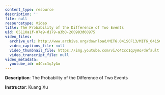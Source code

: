 ```yaml
---
content_type: resource
description: ''
file: null
resourcetype: Video
title: The Probability of the Difference of Two Events
uid: 05110a1f-07e9-d179-a3b0-260983d60975
video_files:
  archive_url: http://www.archive.org/download/MIT6.041SCF13/MIT6_041SCF13_Ch1P1_Probability_of_Difference_Two_Events_300k.mp4
  video_captions_file: null
  video_thumbnail_file: https://img.youtube.com/vi/o4Ccc1qJyAo/default.jpg
  video_transcript_file: null
video_metadata:
  youtube_id: o4Ccc1qJyAo
---
```


**Description**: The Probability of the Difference of Two Events

**Instructor**: Kuang Xu